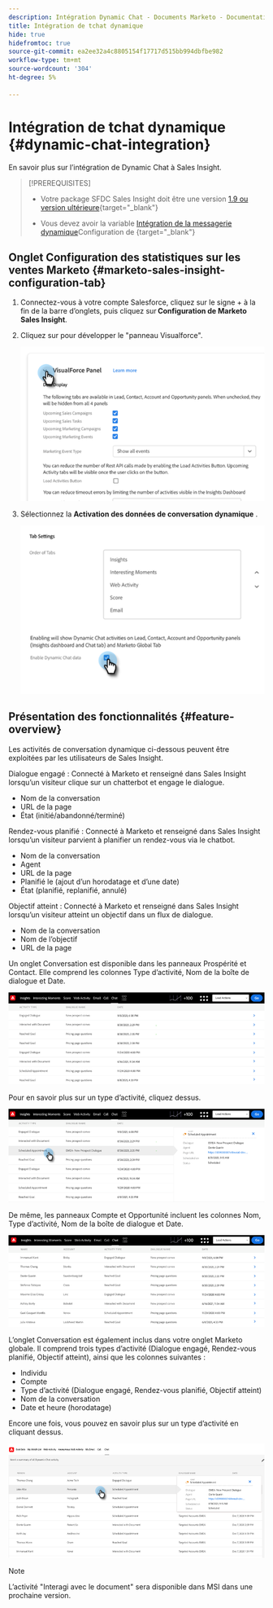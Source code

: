 ```yaml
---
description: Intégration Dynamic Chat - Documents Marketo - Documentation du produit
title: Intégration de tchat dynamique
hide: true
hidefromtoc: true
source-git-commit: ea2ee32a4c8805154f17717d515bb994dbfbe982
workflow-type: tm+mt
source-wordcount: '304'
ht-degree: 5%

---
```


# Intégration de tchat dynamique {#dynamic-chat-integration}

En savoir plus sur l’intégration de Dynamic Chat à Sales Insight.

>[!PREREQUISITES]
>
>* Votre package SFDC Sales Insight doit être une version [1.9 ou version ultérieure](/help/marketo/product-docs/marketo-sales-insight/msi-for-salesforce/upgrading/upgrading-your-msi-package.md){target=&quot;_blank&quot;}
>
>* Vous devez avoir la variable [Intégration de la messagerie dynamique](/help/marketo/product-docs/demand-generation/dynamic-chat/dynamic-chat-overview.md)Configuration de {target=&quot;_blank&quot;}


## Onglet Configuration des statistiques sur les ventes Marketo {#marketo-sales-insight-configuration-tab}

1. Connectez-vous à votre compte Salesforce, cliquez sur le signe + à la fin de la barre d’onglets, puis cliquez sur **Configuration de Marketo Sales Insight**.

1. Cliquez sur pour développer le &quot;panneau Visualforce&quot;.

   ![](assets/dynamic-chat-integration-1.png)

1. Sélectionnez la **Activation des données de conversation dynamique** .

   ![](assets/dynamic-chat-integration-2.png)

## Présentation des fonctionnalités {#feature-overview}

Les activités de conversation dynamique ci-dessous peuvent être exploitées par les utilisateurs de Sales Insight.

Dialogue engagé : Connecté à Marketo et renseigné dans Sales Insight lorsqu’un visiteur clique sur un chatterbot et engage le dialogue.

* Nom de la conversation
* URL de la page
* État (initié/abandonné/terminé)

Rendez-vous planifié : Connecté à Marketo et renseigné dans Sales Insight lorsqu’un visiteur parvient à planifier un rendez-vous via le chatbot.

* Nom de la conversation
* Agent
* URL de la page
* Planifié le (ajout d’un horodatage et d’une date)
* État (planifié, replanifié, annulé)

Objectif atteint : Connecté à Marketo et renseigné dans Sales Insight lorsqu’un visiteur atteint un objectif dans un flux de dialogue.

* Nom de la conversation
* Nom de l’objectif
* URL de la page

Un onglet Conversation est disponible dans les panneaux Prospérité et Contact. Elle comprend les colonnes Type d’activité, Nom de la boîte de dialogue et Date.

![](assets/dynamic-chat-integration-3.png)

Pour en savoir plus sur un type d’activité, cliquez dessus.

![](assets/dynamic-chat-integration-4.png)

De même, les panneaux Compte et Opportunité incluent les colonnes Nom, Type d’activité, Nom de la boîte de dialogue et Date.

![](assets/dynamic-chat-integration-5.png)

L’onglet Conversation est également inclus dans votre onglet Marketo globale. Il comprend trois types d’activité (Dialogue engagé, Rendez-vous planifié, Objectif atteint), ainsi que les colonnes suivantes :

* Individu
* Compte
* Type d’activité (Dialogue engagé, Rendez-vous planifié, Objectif atteint)
* Nom de la conversation
* Date et heure (horodatage)

Encore une fois, vous pouvez en savoir plus sur un type d’activité en cliquant dessus.

![](assets/dynamic-chat-integration-6.png)

>[!NOTE]
>
>L’activité &quot;Interagi avec le document&quot; sera disponible dans MSI dans une prochaine version.
